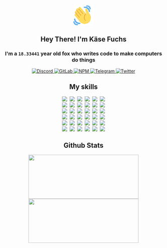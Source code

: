 <div><p align=center><img src=./resources/images/wave.gif width=64px height=64px></p><h2 align=center>Hey There! I'm Käse Fuchs</h2><h3 align=center>I'm a <code>18.33441</code> year old fox who writes code to make computers do things</h3><p align=center><a href=https://discord.com/users/507526681125322772><img alt=Discord src="https://img.shields.io/badge/Discord-5865F2?logo=discord&logoColor=white&style=flat-square#aada09c282580ab1ac6736a7d6b8184a"> </a><a href=https://gitlab.com/kasefuchs><img alt=GitLab src="https://img.shields.io/badge/GitLab-330F63?logo=gitlab&logoColor=white&style=flat-square#aada09c282580ab1ac6736a7d6b8184a"> </a><a href=https://npmjs.com/~kasefuchs><img alt=NPM src="https://img.shields.io/badge/NPM-CB3837?logo=npm&logoColor=white&style=flat-square#aada09c282580ab1ac6736a7d6b8184a"> </a><a href=https://t.me/kasefuchs><img alt=Telegram src="https://img.shields.io/badge/Telegram-2CA5E0?logo=telegram&logoColor=white&style=flat-square#aada09c282580ab1ac6736a7d6b8184a"> </a><a href=https://twitter.com/kasefuchs><img alt=Twitter src="https://img.shields.io/badge/Twitter-1DA1F2?logo=twitter&logoColor=white&style=flat-square#aada09c282580ab1ac6736a7d6b8184a"></a></p><h2 align=center>My skills</h2><p align=center><a href=https://aws.amazon.com/ ><picture><source srcset="https://skillicons.dev/icons?i=aws&theme=dark#aada09c282580ab1ac6736a7d6b8184a" media="(prefers-color-scheme: dark)"><source srcset="https://skillicons.dev/icons?i=aws&theme=light#aada09c282580ab1ac6736a7d6b8184a" media="(prefers-color-scheme: light), (prefers-color-scheme: no-preference)"><img src="https://skillicons.dev/icons?i=aws&theme=light#aada09c282580ab1ac6736a7d6b8184a"></picture></a>&nbsp;&nbsp;<a href=https://en.wikipedia.org/wiki/Bash_(Unix_shell)><picture><source srcset="https://skillicons.dev/icons?i=bash&theme=dark#aada09c282580ab1ac6736a7d6b8184a" media="(prefers-color-scheme: dark)"><source srcset="https://skillicons.dev/icons?i=bash&theme=light#aada09c282580ab1ac6736a7d6b8184a" media="(prefers-color-scheme: light), (prefers-color-scheme: no-preference)"><img src="https://skillicons.dev/icons?i=bash&theme=light#aada09c282580ab1ac6736a7d6b8184a"></picture></a>&nbsp;&nbsp;<a href=https://discord.com/developers/docs><picture><source srcset="https://skillicons.dev/icons?i=bots&theme=dark#aada09c282580ab1ac6736a7d6b8184a" media="(prefers-color-scheme: dark)"><source srcset="https://skillicons.dev/icons?i=bots&theme=light#aada09c282580ab1ac6736a7d6b8184a" media="(prefers-color-scheme: light), (prefers-color-scheme: no-preference)"><img src="https://skillicons.dev/icons?i=bots&theme=light#aada09c282580ab1ac6736a7d6b8184a"></picture></a>&nbsp;&nbsp;<a href=https://www.cloudflare.com/ ><picture><source srcset="https://skillicons.dev/icons?i=cloudflare&theme=dark#aada09c282580ab1ac6736a7d6b8184a" media="(prefers-color-scheme: dark)"><source srcset="https://skillicons.dev/icons?i=cloudflare&theme=light#aada09c282580ab1ac6736a7d6b8184a" media="(prefers-color-scheme: light), (prefers-color-scheme: no-preference)"><img src="https://skillicons.dev/icons?i=cloudflare&theme=light#aada09c282580ab1ac6736a7d6b8184a"></picture></a>&nbsp;&nbsp;<a href=https://en.wikipedia.org/wiki/CSS><picture><source srcset="https://skillicons.dev/icons?i=css&theme=dark#aada09c282580ab1ac6736a7d6b8184a" media="(prefers-color-scheme: dark)"><source srcset="https://skillicons.dev/icons?i=css&theme=light#aada09c282580ab1ac6736a7d6b8184a" media="(prefers-color-scheme: light), (prefers-color-scheme: no-preference)"><img src="https://skillicons.dev/icons?i=css&theme=light#aada09c282580ab1ac6736a7d6b8184a"></picture></a>&nbsp;&nbsp;<a href=https://www.docker.com/ ><picture><source srcset="https://skillicons.dev/icons?i=docker&theme=dark#aada09c282580ab1ac6736a7d6b8184a" media="(prefers-color-scheme: dark)"><source srcset="https://skillicons.dev/icons?i=docker&theme=light#aada09c282580ab1ac6736a7d6b8184a" media="(prefers-color-scheme: light), (prefers-color-scheme: no-preference)"><img src="https://skillicons.dev/icons?i=docker&theme=light#aada09c282580ab1ac6736a7d6b8184a"></picture></a><br><a href=https://www.electronjs.org/ ><picture><source srcset="https://skillicons.dev/icons?i=electron&theme=dark#aada09c282580ab1ac6736a7d6b8184a" media="(prefers-color-scheme: dark)"><source srcset="https://skillicons.dev/icons?i=electron&theme=light#aada09c282580ab1ac6736a7d6b8184a" media="(prefers-color-scheme: light), (prefers-color-scheme: no-preference)"><img src="https://skillicons.dev/icons?i=electron&theme=light#aada09c282580ab1ac6736a7d6b8184a"></picture></a>&nbsp;&nbsp;<a href=https://expressjs.com/ ><picture><source srcset="https://skillicons.dev/icons?i=express&theme=dark#aada09c282580ab1ac6736a7d6b8184a" media="(prefers-color-scheme: dark)"><source srcset="https://skillicons.dev/icons?i=express&theme=light#aada09c282580ab1ac6736a7d6b8184a" media="(prefers-color-scheme: light), (prefers-color-scheme: no-preference)"><img src="https://skillicons.dev/icons?i=express&theme=light#aada09c282580ab1ac6736a7d6b8184a"></picture></a>&nbsp;&nbsp;<a href=https://www.figma.com/ ><picture><source srcset="https://skillicons.dev/icons?i=figma&theme=dark#aada09c282580ab1ac6736a7d6b8184a" media="(prefers-color-scheme: dark)"><source srcset="https://skillicons.dev/icons?i=figma&theme=light#aada09c282580ab1ac6736a7d6b8184a" media="(prefers-color-scheme: light), (prefers-color-scheme: no-preference)"><img src="https://skillicons.dev/icons?i=figma&theme=light#aada09c282580ab1ac6736a7d6b8184a"></picture></a>&nbsp;&nbsp;<a href=https://firebase.google.com/ ><picture><source srcset="https://skillicons.dev/icons?i=firebase&theme=dark#aada09c282580ab1ac6736a7d6b8184a" media="(prefers-color-scheme: dark)"><source srcset="https://skillicons.dev/icons?i=firebase&theme=light#aada09c282580ab1ac6736a7d6b8184a" media="(prefers-color-scheme: light), (prefers-color-scheme: no-preference)"><img src="https://skillicons.dev/icons?i=firebase&theme=light#aada09c282580ab1ac6736a7d6b8184a"></picture></a>&nbsp;&nbsp;<a href=https://flask.palletsprojects.com/ ><picture><source srcset="https://skillicons.dev/icons?i=flask&theme=dark#aada09c282580ab1ac6736a7d6b8184a" media="(prefers-color-scheme: dark)"><source srcset="https://skillicons.dev/icons?i=flask&theme=light#aada09c282580ab1ac6736a7d6b8184a" media="(prefers-color-scheme: light), (prefers-color-scheme: no-preference)"><img src="https://skillicons.dev/icons?i=flask&theme=light#aada09c282580ab1ac6736a7d6b8184a"></picture></a>&nbsp;&nbsp;<a href=https://cloud.google.com/ ><picture><source srcset="https://skillicons.dev/icons?i=gcp&theme=dark#aada09c282580ab1ac6736a7d6b8184a" media="(prefers-color-scheme: dark)"><source srcset="https://skillicons.dev/icons?i=gcp&theme=light#aada09c282580ab1ac6736a7d6b8184a" media="(prefers-color-scheme: light), (prefers-color-scheme: no-preference)"><img src="https://skillicons.dev/icons?i=gcp&theme=light#aada09c282580ab1ac6736a7d6b8184a"></picture></a><br><a href=https://git-scm.com/ ><picture><source srcset="https://skillicons.dev/icons?i=git&theme=dark#aada09c282580ab1ac6736a7d6b8184a" media="(prefers-color-scheme: dark)"><source srcset="https://skillicons.dev/icons?i=git&theme=light#aada09c282580ab1ac6736a7d6b8184a" media="(prefers-color-scheme: light), (prefers-color-scheme: no-preference)"><img src="https://skillicons.dev/icons?i=git&theme=light#aada09c282580ab1ac6736a7d6b8184a"></picture></a>&nbsp;&nbsp;<a href=https://github.com/ ><picture><source srcset="https://skillicons.dev/icons?i=github&theme=dark#aada09c282580ab1ac6736a7d6b8184a" media="(prefers-color-scheme: dark)"><source srcset="https://skillicons.dev/icons?i=github&theme=light#aada09c282580ab1ac6736a7d6b8184a" media="(prefers-color-scheme: light), (prefers-color-scheme: no-preference)"><img src="https://skillicons.dev/icons?i=github&theme=light#aada09c282580ab1ac6736a7d6b8184a"></picture></a>&nbsp;&nbsp;<a href=https://gitlab.com/ ><picture><source srcset="https://skillicons.dev/icons?i=gitlab&theme=dark#aada09c282580ab1ac6736a7d6b8184a" media="(prefers-color-scheme: dark)"><source srcset="https://skillicons.dev/icons?i=gitlab&theme=light#aada09c282580ab1ac6736a7d6b8184a" media="(prefers-color-scheme: light), (prefers-color-scheme: no-preference)"><img src="https://skillicons.dev/icons?i=gitlab&theme=light#aada09c282580ab1ac6736a7d6b8184a"></picture></a>&nbsp;&nbsp;<a href=https://www.heroku.com/ ><picture><source srcset="https://skillicons.dev/icons?i=heroku&theme=dark#aada09c282580ab1ac6736a7d6b8184a" media="(prefers-color-scheme: dark)"><source srcset="https://skillicons.dev/icons?i=heroku&theme=light#aada09c282580ab1ac6736a7d6b8184a" media="(prefers-color-scheme: light), (prefers-color-scheme: no-preference)"><img src="https://skillicons.dev/icons?i=heroku&theme=light#aada09c282580ab1ac6736a7d6b8184a"></picture></a>&nbsp;&nbsp;<a href=https://en.wikipedia.org/wiki/HTML><picture><source srcset="https://skillicons.dev/icons?i=html&theme=dark#aada09c282580ab1ac6736a7d6b8184a" media="(prefers-color-scheme: dark)"><source srcset="https://skillicons.dev/icons?i=html&theme=light#aada09c282580ab1ac6736a7d6b8184a" media="(prefers-color-scheme: light), (prefers-color-scheme: no-preference)"><img src="https://skillicons.dev/icons?i=html&theme=light#aada09c282580ab1ac6736a7d6b8184a"></picture></a>&nbsp;&nbsp;<a href=https://en.wikipedia.org/wiki/JavaScript><picture><source srcset="https://skillicons.dev/icons?i=js&theme=dark#aada09c282580ab1ac6736a7d6b8184a" media="(prefers-color-scheme: dark)"><source srcset="https://skillicons.dev/icons?i=js&theme=light#aada09c282580ab1ac6736a7d6b8184a" media="(prefers-color-scheme: light), (prefers-color-scheme: no-preference)"><img src="https://skillicons.dev/icons?i=js&theme=light#aada09c282580ab1ac6736a7d6b8184a"></picture></a><br><a href=https://en.wikipedia.org/wiki/Linux><picture><source srcset="https://skillicons.dev/icons?i=linux&theme=dark#aada09c282580ab1ac6736a7d6b8184a" media="(prefers-color-scheme: dark)"><source srcset="https://skillicons.dev/icons?i=linux&theme=light#aada09c282580ab1ac6736a7d6b8184a" media="(prefers-color-scheme: light), (prefers-color-scheme: no-preference)"><img src="https://skillicons.dev/icons?i=linux&theme=light#aada09c282580ab1ac6736a7d6b8184a"></picture></a>&nbsp;&nbsp;<a href=https://mui.com/ ><picture><source srcset="https://skillicons.dev/icons?i=materialui&theme=dark#aada09c282580ab1ac6736a7d6b8184a" media="(prefers-color-scheme: dark)"><source srcset="https://skillicons.dev/icons?i=materialui&theme=light#aada09c282580ab1ac6736a7d6b8184a" media="(prefers-color-scheme: light), (prefers-color-scheme: no-preference)"><img src="https://skillicons.dev/icons?i=materialui&theme=light#aada09c282580ab1ac6736a7d6b8184a"></picture></a>&nbsp;&nbsp;<a href=https://en.wikipedia.org/wiki/Markdown><picture><source srcset="https://skillicons.dev/icons?i=md&theme=dark#aada09c282580ab1ac6736a7d6b8184a" media="(prefers-color-scheme: dark)"><source srcset="https://skillicons.dev/icons?i=md&theme=light#aada09c282580ab1ac6736a7d6b8184a" media="(prefers-color-scheme: light), (prefers-color-scheme: no-preference)"><img src="https://skillicons.dev/icons?i=md&theme=light#aada09c282580ab1ac6736a7d6b8184a"></picture></a>&nbsp;&nbsp;<a href=https://www.mongodb.com/ ><picture><source srcset="https://skillicons.dev/icons?i=mongodb&theme=dark#aada09c282580ab1ac6736a7d6b8184a" media="(prefers-color-scheme: dark)"><source srcset="https://skillicons.dev/icons?i=mongodb&theme=light#aada09c282580ab1ac6736a7d6b8184a" media="(prefers-color-scheme: light), (prefers-color-scheme: no-preference)"><img src="https://skillicons.dev/icons?i=mongodb&theme=light#aada09c282580ab1ac6736a7d6b8184a"></picture></a>&nbsp;&nbsp;<a href=https://www.mysql.com/ ><picture><source srcset="https://skillicons.dev/icons?i=mysql&theme=dark#aada09c282580ab1ac6736a7d6b8184a" media="(prefers-color-scheme: dark)"><source srcset="https://skillicons.dev/icons?i=mysql&theme=light#aada09c282580ab1ac6736a7d6b8184a" media="(prefers-color-scheme: light), (prefers-color-scheme: no-preference)"><img src="https://skillicons.dev/icons?i=mysql&theme=light#aada09c282580ab1ac6736a7d6b8184a"></picture></a>&nbsp;&nbsp;<a href=https://nextjs.org/ ><picture><source srcset="https://skillicons.dev/icons?i=nextjs&theme=dark#aada09c282580ab1ac6736a7d6b8184a" media="(prefers-color-scheme: dark)"><source srcset="https://skillicons.dev/icons?i=nextjs&theme=light#aada09c282580ab1ac6736a7d6b8184a" media="(prefers-color-scheme: light), (prefers-color-scheme: no-preference)"><img src="https://skillicons.dev/icons?i=nextjs&theme=light#aada09c282580ab1ac6736a7d6b8184a"></picture></a><br><a href=https://nodejs.org/en/ ><picture><source srcset="https://skillicons.dev/icons?i=nodejs&theme=dark#aada09c282580ab1ac6736a7d6b8184a" media="(prefers-color-scheme: dark)"><source srcset="https://skillicons.dev/icons?i=nodejs&theme=light#aada09c282580ab1ac6736a7d6b8184a" media="(prefers-color-scheme: light), (prefers-color-scheme: no-preference)"><img src="https://skillicons.dev/icons?i=nodejs&theme=light#aada09c282580ab1ac6736a7d6b8184a"></picture></a>&nbsp;&nbsp;<a href=https://www.postgresql.org/ ><picture><source srcset="https://skillicons.dev/icons?i=postgres&theme=dark#aada09c282580ab1ac6736a7d6b8184a" media="(prefers-color-scheme: dark)"><source srcset="https://skillicons.dev/icons?i=postgres&theme=light#aada09c282580ab1ac6736a7d6b8184a" media="(prefers-color-scheme: light), (prefers-color-scheme: no-preference)"><img src="https://skillicons.dev/icons?i=postgres&theme=light#aada09c282580ab1ac6736a7d6b8184a"></picture></a>&nbsp;&nbsp;<a href=https://learn.microsoft.com/en-us/powershell/ ><picture><source srcset="https://skillicons.dev/icons?i=powershell&theme=dark#aada09c282580ab1ac6736a7d6b8184a" media="(prefers-color-scheme: dark)"><source srcset="https://skillicons.dev/icons?i=powershell&theme=light#aada09c282580ab1ac6736a7d6b8184a" media="(prefers-color-scheme: light), (prefers-color-scheme: no-preference)"><img src="https://skillicons.dev/icons?i=powershell&theme=light#aada09c282580ab1ac6736a7d6b8184a"></picture></a>&nbsp;&nbsp;<a href=https://www.python.org/ ><picture><source srcset="https://skillicons.dev/icons?i=py&theme=dark#aada09c282580ab1ac6736a7d6b8184a" media="(prefers-color-scheme: dark)"><source srcset="https://skillicons.dev/icons?i=py&theme=light#aada09c282580ab1ac6736a7d6b8184a" media="(prefers-color-scheme: light), (prefers-color-scheme: no-preference)"><img src="https://skillicons.dev/icons?i=py&theme=light#aada09c282580ab1ac6736a7d6b8184a"></picture></a>&nbsp;&nbsp;<a href=https://www.raspberrypi.org/ ><picture><source srcset="https://skillicons.dev/icons?i=raspberrypi&theme=dark#aada09c282580ab1ac6736a7d6b8184a" media="(prefers-color-scheme: dark)"><source srcset="https://skillicons.dev/icons?i=raspberrypi&theme=light#aada09c282580ab1ac6736a7d6b8184a" media="(prefers-color-scheme: light), (prefers-color-scheme: no-preference)"><img src="https://skillicons.dev/icons?i=raspberrypi&theme=light#aada09c282580ab1ac6736a7d6b8184a"></picture></a>&nbsp;&nbsp;<a href=https://reactjs.org/ ><picture><source srcset="https://skillicons.dev/icons?i=react&theme=dark#aada09c282580ab1ac6736a7d6b8184a" media="(prefers-color-scheme: dark)"><source srcset="https://skillicons.dev/icons?i=react&theme=light#aada09c282580ab1ac6736a7d6b8184a" media="(prefers-color-scheme: light), (prefers-color-scheme: no-preference)"><img src="https://skillicons.dev/icons?i=react&theme=light#aada09c282580ab1ac6736a7d6b8184a"></picture></a><br><a href=https://redux.js.org/ ><picture><source srcset="https://skillicons.dev/icons?i=redux&theme=dark#aada09c282580ab1ac6736a7d6b8184a" media="(prefers-color-scheme: dark)"><source srcset="https://skillicons.dev/icons?i=redux&theme=light#aada09c282580ab1ac6736a7d6b8184a" media="(prefers-color-scheme: light), (prefers-color-scheme: no-preference)"><img src="https://skillicons.dev/icons?i=redux&theme=light#aada09c282580ab1ac6736a7d6b8184a"></picture></a>&nbsp;&nbsp;<a href=https://en.wikipedia.org/wiki/Regular_expression><picture><source srcset="https://skillicons.dev/icons?i=regex&theme=dark#aada09c282580ab1ac6736a7d6b8184a" media="(prefers-color-scheme: dark)"><source srcset="https://skillicons.dev/icons?i=regex&theme=light#aada09c282580ab1ac6736a7d6b8184a" media="(prefers-color-scheme: light), (prefers-color-scheme: no-preference)"><img src="https://skillicons.dev/icons?i=regex&theme=light#aada09c282580ab1ac6736a7d6b8184a"></picture></a>&nbsp;&nbsp;<a href=https://en.wikipedia.org/wiki/Sass_(stylesheet_language)><picture><source srcset="https://skillicons.dev/icons?i=sass&theme=dark#aada09c282580ab1ac6736a7d6b8184a" media="(prefers-color-scheme: dark)"><source srcset="https://skillicons.dev/icons?i=sass&theme=light#aada09c282580ab1ac6736a7d6b8184a" media="(prefers-color-scheme: light), (prefers-color-scheme: no-preference)"><img src="https://skillicons.dev/icons?i=sass&theme=light#aada09c282580ab1ac6736a7d6b8184a"></picture></a>&nbsp;&nbsp;<a href=https://www.typescriptlang.org/ ><picture><source srcset="https://skillicons.dev/icons?i=ts&theme=dark#aada09c282580ab1ac6736a7d6b8184a" media="(prefers-color-scheme: dark)"><source srcset="https://skillicons.dev/icons?i=ts&theme=light#aada09c282580ab1ac6736a7d6b8184a" media="(prefers-color-scheme: light), (prefers-color-scheme: no-preference)"><img src="https://skillicons.dev/icons?i=ts&theme=light#aada09c282580ab1ac6736a7d6b8184a"></picture></a>&nbsp;&nbsp;<a href=https://unity.com/ ><picture><source srcset="https://skillicons.dev/icons?i=unity&theme=dark#aada09c282580ab1ac6736a7d6b8184a" media="(prefers-color-scheme: dark)"><source srcset="https://skillicons.dev/icons?i=unity&theme=light#aada09c282580ab1ac6736a7d6b8184a" media="(prefers-color-scheme: light), (prefers-color-scheme: no-preference)"><img src="https://skillicons.dev/icons?i=unity&theme=light#aada09c282580ab1ac6736a7d6b8184a"></picture></a>&nbsp;&nbsp;<a href=https://workers.cloudflare.com/ ><picture><source srcset="https://skillicons.dev/icons?i=workers&theme=dark#aada09c282580ab1ac6736a7d6b8184a" media="(prefers-color-scheme: dark)"><source srcset="https://skillicons.dev/icons?i=workers&theme=light#aada09c282580ab1ac6736a7d6b8184a" media="(prefers-color-scheme: light), (prefers-color-scheme: no-preference)"><img src="https://skillicons.dev/icons?i=workers&theme=light#aada09c282580ab1ac6736a7d6b8184a"></picture></a><br></p><h2 align=center>Github Stats</h2><p align=center><picture><source srcset="https://github-readme-stats-kasefuchs.vercel.app/api/?count_private=true&hide_border=true&hide_rank=true&line_height=20&hide_title=true&username=Kasefuchs&theme=dark#aada09c282580ab1ac6736a7d6b8184a" media="(prefers-color-scheme: dark)"><source srcset="https://github-readme-stats-kasefuchs.vercel.app/api/?count_private=true&hide_border=true&hide_rank=true&line_height=20&hide_title=true&username=Kasefuchs&theme=light#aada09c282580ab1ac6736a7d6b8184a" media="(prefers-color-scheme: light), (prefers-color-scheme: no-preference)"><img align=middle width=350 height=140 src="https://github-readme-stats-kasefuchs.vercel.app/api/?count_private=true&hide_border=true&hide_rank=true&line_height=20&hide_title=true&username=Kasefuchs&theme=light#aada09c282580ab1ac6736a7d6b8184a"></picture><picture><source srcset="https://github-readme-stats-kasefuchs.vercel.app/api/top-langs/?count_private=true&hide_border=true&layout=compact&username=Kasefuchs&theme=dark#aada09c282580ab1ac6736a7d6b8184a" media="(prefers-color-scheme: dark)"><source srcset="https://github-readme-stats-kasefuchs.vercel.app/api/top-langs/?count_private=true&hide_border=true&layout=compact&username=Kasefuchs&theme=light#aada09c282580ab1ac6736a7d6b8184a" media="(prefers-color-scheme: light), (prefers-color-scheme: no-preference)"><img align=middle width=350 height=140 src="https://github-readme-stats-kasefuchs.vercel.app/api/top-langs/?count_private=true&hide_border=true&layout=compact&username=Kasefuchs&theme=light#aada09c282580ab1ac6736a7d6b8184a"></picture></p><img src="https://hit.yhype.me/github/profile?user_id=64592097#aada09c282580ab1ac6736a7d6b8184a" alt=""></div>